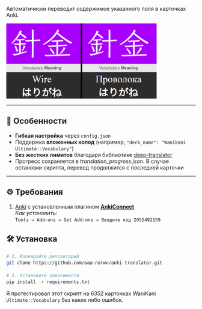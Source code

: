 Автоматически переводит содержимое указанного поля в карточках Anki.

<img src="assets/example.jpg" width="400" alt="Example Anki"/>

---

## 🌟 Особенности

- **Гибкая настройка** через `config.json`
- Поддержка **вложенных колод** (например, `"deck_name": "Wanikani Ultimate::Vocabulary"`)
- **Без жестких лимитов** благодаря библиотеке [deep-translator](https://github.com/nidhaloff/deep-translator)
- Прогресс сохраняется в _translation_progress.json_. В случае остановки скрипта, перевод продолжится с последней карточки

---

## ⚙️ Требования

1. [Anki](https://apps.ankiweb.net/) с установленным плагином **[AnkiConnect](https://ankiweb.net/shared/info/2055492159)**  
   _Как установить:_  
   `Tools → Add-ons → Get Add-ons → Введите код 2055492159`

## 🛠️ Установка

```bash
# 1. Клонируйте репозиторий
git clone https://github.com/ваш-логин/anki-translator.git

# 2. Установите зависимости
pip install -r requirements.txt
```

Я протестировал этот скрипт на 6352 карточках WaniKani `Ultimate::Vocabulary` без каких либо ошибок.
